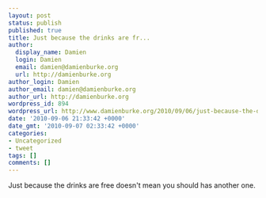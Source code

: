 ```yaml
---
layout: post
status: publish
published: true
title: Just because the drinks are fr...
author:
  display_name: Damien
  login: Damien
  email: damien@damienburke.org
  url: http://damienburke.org
author_login: Damien
author_email: damien@damienburke.org
author_url: http://damienburke.org
wordpress_id: 894
wordpress_url: http://www.damienburke.org/2010/09/06/just-because-the-drinks-are-fr/
date: '2010-09-06 21:33:42 +0000'
date_gmt: '2010-09-07 02:33:42 +0000'
categories:
- Uncategorized
- tweet
tags: []
comments: []
---
```

<p>Just because the drinks are free doesn't mean you should has another one.</p>
